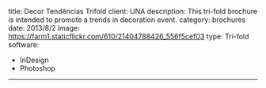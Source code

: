 title: Decor Tendências Trifold
client: UNA
description: This tri-fold brochure is intended to promote a trends in decoration event.
category: brochures
date: 2013/8/2
image: https://farm1.staticflickr.com/610/21404788426_556f5cef03
type: Tri-fold
software:
- InDesign
- Photoshop
---
